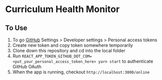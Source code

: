 # Curriculum Health Monitor

## To Use

1. To go [GitHub](https://www.github.com) Settings > Developer settings > Personal access tokens
2. Create new token and copy token somewhere temporarily
3. Clone down this repository and cd into the local folder
4. Run `REACT_APP_TOKEN_GITHUB_DOT_COM=<put_your_personal_access_token_here> yarn start` to authenticate GitHub OAuth
5. When the app is running, checkout `http://localhost:3000/online`
